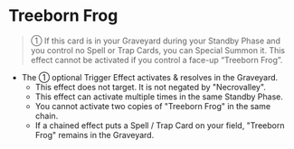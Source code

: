 # Treeborn Frog

> ① If this card is in your Graveyard during your Standby Phase and you control no Spell or Trap Cards, you can Special Summon it. This effect cannot be activated if you control a face-up “Treeborn Frog”.

*   The ① optional Trigger Effect activates & resolves in the Graveyard.
    *   This effect does not target. It is not negated by "Necrovalley".
    *   This effect can activate multiple times in the same Standby Phase.
    *   You cannot activate two copies of "Treeborn Frog" in the same chain.
    *   If a chained effect puts a Spell / Trap Card on your field, "Treeborn Frog" remains in the Graveyard.
